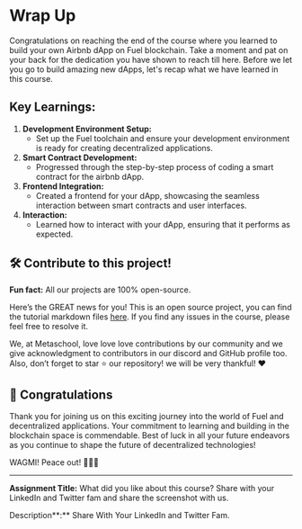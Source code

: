 # Wrap Up

Congratulations on reaching the end of the course where you learned to build your own Airbnb dApp on Fuel blockchain. Take a moment and pat on your back for the dedication you have shown to reach till here. Before we let you go to build amazing new dApps, let's recap what we have learned in this course.

## Key Learnings:

1. **Development Environment Setup:**
    - Set up the Fuel toolchain and ensure your development environment is ready for creating decentralized applications.
2. **Smart Contract Development:**
    - Progressed through the step-by-step process of coding a smart contract for the airbnb dApp.
3. **Frontend Integration:**
    - Created a frontend for your dApp, showcasing the seamless interaction between smart contracts and user interfaces.
4. **Interaction:**
    - Learned how to interact with your dApp, ensuring that it performs as expected.

## 🛠 Contribute to this project!

**Fun fact:** All our projects are 100% open-source.

Here’s the GREAT news for you! This is an open source project, you can find the tutorial markdown files [here](https://github.com/0xmetaschool/Learning-Projects). If you find any issues in the course, please feel free to resolve it.

We, at Metaschool, love love love contributions by our community and we give acknowledgment to contributors in our discord and GitHub profile too. Also, don’t forget to star ⭐️ our repository! we will be very thankful! ♥️

## 🎊 Congratulations

Thank you for joining us on this exciting journey into the world of Fuel and decentralized applications. Your commitment to learning and building in the blockchain space is commendable. Best of luck in all your future endeavors as you continue to shape the future of decentralized technologies!

WAGMI! Peace out! ✌🏻🔮

---

**Assignment Title:** What did you like about this course? Share with your LinkedIn and Twitter fam and share the screenshot with us.

Description**:** Share With Your LinkedIn and Twitter Fam.